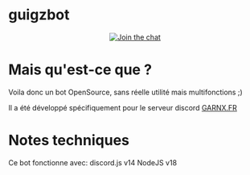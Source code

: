 # guigzbot

<p align="center">
  <a href="https://discord.garnx.fr"><img src="https://img.shields.io/discord/840647292864430080.svg?color=blue&label=discord&logo=discord&style=for-the-badge" alt="Join the chat"></a>
</p>

# Mais qu'est-ce que ?

Voila donc un bot OpenSource, sans réelle utilité mais multifonctions ;)

Il a été développé spécifiquement pour le serveur discord [GARNX.FR](https://discord.garnx.fr)

# Notes techniques

Ce bot fonctionne avec:
discord.js v14
NodeJS v18